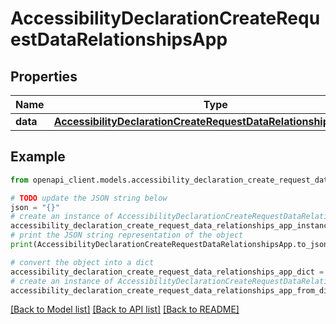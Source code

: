 # AccessibilityDeclarationCreateRequestDataRelationshipsApp


## Properties

Name | Type | Description | Notes
------------ | ------------- | ------------- | -------------
**data** | [**AccessibilityDeclarationCreateRequestDataRelationshipsAppData**](AccessibilityDeclarationCreateRequestDataRelationshipsAppData.md) |  | 

## Example

```python
from openapi_client.models.accessibility_declaration_create_request_data_relationships_app import AccessibilityDeclarationCreateRequestDataRelationshipsApp

# TODO update the JSON string below
json = "{}"
# create an instance of AccessibilityDeclarationCreateRequestDataRelationshipsApp from a JSON string
accessibility_declaration_create_request_data_relationships_app_instance = AccessibilityDeclarationCreateRequestDataRelationshipsApp.from_json(json)
# print the JSON string representation of the object
print(AccessibilityDeclarationCreateRequestDataRelationshipsApp.to_json())

# convert the object into a dict
accessibility_declaration_create_request_data_relationships_app_dict = accessibility_declaration_create_request_data_relationships_app_instance.to_dict()
# create an instance of AccessibilityDeclarationCreateRequestDataRelationshipsApp from a dict
accessibility_declaration_create_request_data_relationships_app_from_dict = AccessibilityDeclarationCreateRequestDataRelationshipsApp.from_dict(accessibility_declaration_create_request_data_relationships_app_dict)
```
[[Back to Model list]](../README.md#documentation-for-models) [[Back to API list]](../README.md#documentation-for-api-endpoints) [[Back to README]](../README.md)


